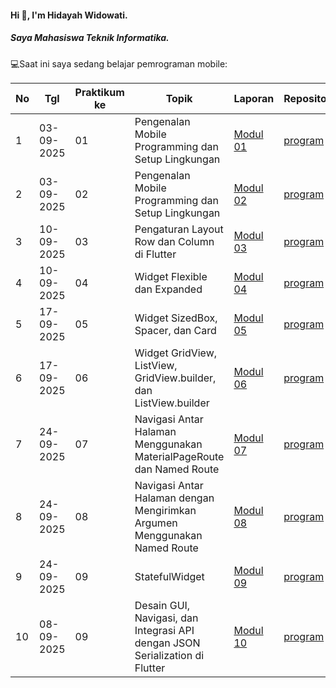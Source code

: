 #### Hi 👋, I'm Hidayah Widowati. 
##### Saya Mahasiswa Teknik Informatika.

💻Saat ini saya sedang belajar pemrograman mobile:

| No  | Tgl  | Praktikum ke  | Topik  | Laporan | Repository |
| ------------ | ------------ | ------------ | ------------ | ------------ | ------------ | 
|  1 | 03-09-2025  | 01  | Pengenalan Mobile Programming dan Setup Lingkungan  |[Modul 01](https://docs.google.com/document/d/16WHkEv08qgc13mZrYvcChlc-Ab8Y9w9qD2ZZbnSTVFs/edit?hl=id&tab=t.0 "Modul 01") | [program]( https://github.com/hdyhwd/modul1.git) |
|  2 | 03-09-2025 | 02  | Pengenalan Mobile Programming dan Setup Lingkungan  | [Modul 02](https://docs.google.com/document/d/1WavNG_JoORlH5WmH2hP3FRYfZnw7WoLDuHFCfXyddpY/edit?hl=id&tab=t.0 "Modul 02")|  [program](https://github.com/hdyhwd/Pemrograman_mobile.git) |
|  3 | 10-09-2025 | 03  | Pengaturan Layout Row dan Column di Flutter  | [Modul 03](https://docs.google.com/document/d/12YK4wH-yiguLOoGjoC6Wu_-6Ajm0NJQY0EmlGXvTyMw/edit?usp=sharing)|  [program](https://github.com/hdyhwd/modul3-modul4.git) |
|  4 | 10-09-2025 | 04  | 	Widget Flexible dan Expanded  | [Modul 04](https://docs.google.com/document/d/1Yo2iTseF-u6alMKHlt1HE58N7JNEB67SwnVYDSjAeZA/edit?usp=sharing)|  [program](https://github.com/hdyhwd/modul3-modul4.git) |
|  5 | 17-09-2025 | 05  | 	Widget SizedBox, Spacer, dan Card  | [Modul 05](https://docs.google.com/document/d/17UnqXn-PPHnOT1jRjDaC5cJF5awtAzLMCeRWNvy3ypw/edit?usp=sharing)|  [program](https://github.com/hdyhwd/modul5.git) |
|  6 | 17-09-2025 | 06  | 	Widget GridView, ListView, GridView.builder, dan ListView.builder | [Modul 06](https://docs.google.com/document/d/1e8tA8vHXUcUjV_k53ROihYZe05l4oNY-C2MeGyv_JjI/edit?usp=sharing)|  [program](https://github.com/hdyhwd/modul6.git) |
|  7 | 24-09-2025 | 07  | 	Navigasi Antar Halaman Menggunakan MaterialPageRoute dan Named Route | [Modul 07](https://docs.google.com/document/d/1ojDAp8yVVD3GOv_1sgYDcnjVc-f_F_VIzxazefVUpnI/edit?usp=sharing)|  [program](https://github.com/hdyhwd/mobile.git) |
|  8 | 24-09-2025 | 08  | 	Navigasi Antar Halaman dengan Mengirimkan Argumen Menggunakan Named Route | [Modul 08](https://docs.google.com/document/d/1wWeinlst9gCMABe6FiDquYOGAH7dRUxkI_1ASaa2ziY/edit?usp=sharing)|  [program](https://github.com/hdyhwd/mobile.git) |
|  9 | 24-09-2025 | 09  | 	StatefulWidget | [Modul 09](https://docs.google.com/document/d/1cuL__dhOzpoTZORmm5ducJ2LAG0Dm0RreEwBQnrA9IY/edit?usp=sharing)|  [program](https://github.com/hdyhwd/mobile.git) |
|  10 | 08-09-2025 | 09  | 	Desain GUI, Navigasi, dan Integrasi API dengan JSON Serialization di Flutter| [Modul 10](https://docs.google.com/document/d/1jmFbRwI5w3o7eQPHhBgxH8QxQr-FMt0_UAO0s49aWnA/edit?usp=sharing)|  [program](https://github.com/hdyhwd/mobile.git) |
